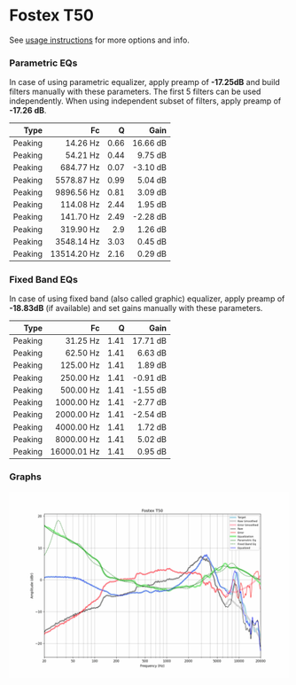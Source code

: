 # Fostex T50
See [usage instructions](https://github.com/jaakkopasanen/AutoEq#usage) for more options and info.

### Parametric EQs
In case of using parametric equalizer, apply preamp of **-17.25dB** and build filters manually
with these parameters. The first 5 filters can be used independently.
When using independent subset of filters, apply preamp of **-17.26 dB**.

| Type    | Fc          |    Q | Gain     |
|--------:|------------:|-----:|---------:|
| Peaking | 14.26 Hz    | 0.66 | 16.66 dB |
| Peaking | 54.21 Hz    | 0.44 | 9.75 dB  |
| Peaking | 684.77 Hz   | 0.07 | -3.10 dB |
| Peaking | 5578.87 Hz  | 0.99 | 5.04 dB  |
| Peaking | 9896.56 Hz  | 0.81 | 3.09 dB  |
| Peaking | 114.08 Hz   | 2.44 | 1.95 dB  |
| Peaking | 141.70 Hz   | 2.49 | -2.28 dB |
| Peaking | 319.90 Hz   | 2.9  | 1.26 dB  |
| Peaking | 3548.14 Hz  | 3.03 | 0.45 dB  |
| Peaking | 13514.20 Hz | 2.16 | 0.29 dB  |

### Fixed Band EQs
In case of using fixed band (also called graphic) equalizer, apply preamp of **-18.83dB**
(if available) and set gains manually with these parameters.

| Type    | Fc          |    Q | Gain     |
|--------:|------------:|-----:|---------:|
| Peaking | 31.25 Hz    | 1.41 | 17.71 dB |
| Peaking | 62.50 Hz    | 1.41 | 6.63 dB  |
| Peaking | 125.00 Hz   | 1.41 | 1.89 dB  |
| Peaking | 250.00 Hz   | 1.41 | -0.91 dB |
| Peaking | 500.00 Hz   | 1.41 | -1.55 dB |
| Peaking | 1000.00 Hz  | 1.41 | -2.77 dB |
| Peaking | 2000.00 Hz  | 1.41 | -2.54 dB |
| Peaking | 4000.00 Hz  | 1.41 | 1.72 dB  |
| Peaking | 8000.00 Hz  | 1.41 | 5.02 dB  |
| Peaking | 16000.01 Hz | 1.41 | 0.95 dB  |

### Graphs
![](./Fostex%20T50.png)